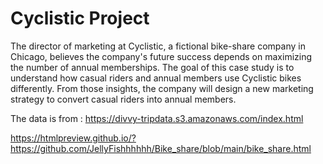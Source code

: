 # Cyclistic Project
The director of marketing at Cyclistic, a fictional bike-share company in Chicago, believes the company's future success depends on maximizing the number of annual memberships. The goal of this case study is to understand how casual riders and annual members use Cyclistic bikes differently. From those insights, the company will design a new marketing strategy to convert casual riders into annual members.

The data is from : https://divvy-tripdata.s3.amazonaws.com/index.html

https://htmlpreview.github.io/?https://github.com/JellyFishhhhhh/Bike_share/blob/main/bike_share.html
